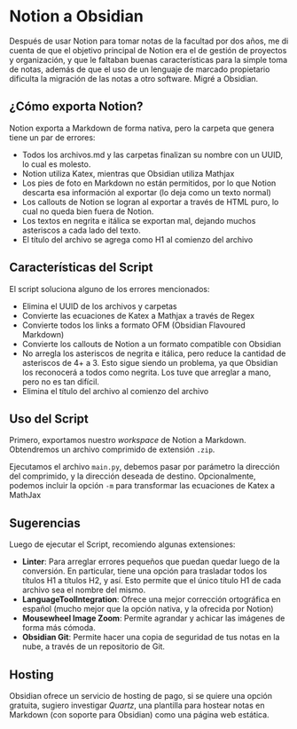 # Notion a Obsidian

Después de usar Notion para tomar notas de la facultad por dos años, me di cuenta de que el objetivo principal de Notion era el de gestión de proyectos y organización, y que le faltaban buenas características para la simple toma de notas, además de que el uso de un lenguaje de marcado propietario dificulta la migración de las notas a otro software. Migré a Obsidian.

## ¿Cómo exporta Notion?

Notion exporta a Markdown de forma nativa, pero la carpeta que genera tiene un par de errores:

- Todos los archivos.md y las carpetas finalizan su nombre con un UUID, lo cual es molesto.
- Notion utiliza Katex, mientras que Obsidian utiliza Mathjax
- Los pies de foto en Markdown no están permitidos, por lo que Notion descarta esa información al exportar (lo deja como un texto normal)
- Los callouts de Notion se logran al exportar a través de HTML puro, lo cual no queda bien fuera de Notion.
- Los textos en negrita e itálica se exportan mal, dejando muchos asteriscos a cada lado del texto.
- El título del archivo se agrega como H1 al comienzo del archivo

## Características del Script

El script soluciona alguno de los errores mencionados:

- Elimina el UUID de los archivos y carpetas
- Convierte las ecuaciones de Katex a Mathjax a través de Regex
- Convierte todos los links a formato OFM (Obsidian Flavoured Markdown)
- Convierte los callouts de Notion a un formato compatible con Obsidian
- No arregla los asteriscos de negrita e itálica, pero reduce la cantidad de asteriscos de 4+ a 3. Esto sigue siendo un problema, ya que Obsidian los reconocerá a todos como negrita. Los tuve que arreglar a mano, pero no es tan difícil.
- Elimina el título del archivo al comienzo del archivo

## Uso del Script

Primero, exportamos nuestro *workspace* de Notion a Markdown. Obtendremos un archivo comprimido de extensión `.zip`.

Ejecutamos el archivo `main.py`, debemos pasar por parámetro la dirección del comprimido, y la dirección deseada de destino. Opcionalmente, podemos incluir la opción `-m` para transformar las ecuaciones de Katex a MathJax

## Sugerencias

Luego de ejecutar el Script, recomiendo algunas extensiones:

- **Linter**: Para arreglar errores pequeños que puedan quedar luego de la conversión. En particular, tiene una opción para trasladar todos los títulos H1 a títulos H2, y así. Esto permite que el único título H1 de cada archivo sea el nombre del mismo.
- **LanguageToolIntegration**: Ofrece una mejor corrección ortográfica en español (mucho mejor que la opción nativa, y la ofrecida por Notion)
- **Mousewheel Image Zoom**: Permite agrandar y achicar las imágenes de forma más cómoda.
- **Obsidian Git**: Permite hacer una copia de seguridad de tus notas en la nube, a través de un repositorio de Git.

## Hosting

Obsidian ofrece un servicio de hosting de pago, si se quiere una opción gratuita, sugiero investigar _Quartz_, una plantilla para hostear notas en Markdown (con soporte para Obsidian) como una página web estática.
